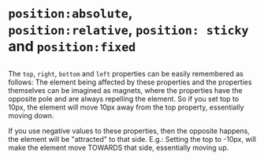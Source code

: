 # `position:absolute`, `position:relative`, `position: sticky` and `position:fixed`

## 

The `top`, `right`, `bottom` and `left` properties can be easily remembered as follows:
The element being affected by these properties and the properties themselves can be imagined as magnets, where the properties have the opposite pole and are always repelling the element. So if you set top to 10px, the element will move 10px away from the top property, essentially moving down.

If you use negative values to these properties, then the opposite happens, the element will be "attracted" to that side. E.g.: Setting the top to -10px, will make the element move TOWARDS that side, essentially moving up.